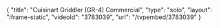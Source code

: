 {
    "title": "Cuisinart Griddler (GR-4) Commercial",
    "type": "solo",
    "layout": "iframe-static",
    "videoId": "3783039",
    "url": "\/tvpembed\/3783039"
}